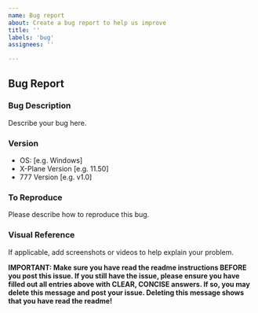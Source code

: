 ```yaml
---
name: Bug report
about: Create a bug report to help us improve
title: ''
labels: 'bug'
assignees: ''

---
```


## Bug Report

### Bug Description
Describe your bug here.


### Version
 - OS: [e.g. Windows]
 - X-Plane Version [e.g. 11.50]
 - 777 Version [e.g. v1.0]



### To Reproduce
Please describe how to reproduce this bug.



### Visual Reference
If applicable, add screenshots or videos to help explain your problem.



**IMPORTANT: Make sure you have read the readme instructions BEFORE you post this issue. If you still have the issue, please ensure you have filled out all entries above with CLEAR, CONCISE answers. If so, you may delete this message and post your issue. Deleting this message shows that you have read the readme!**
